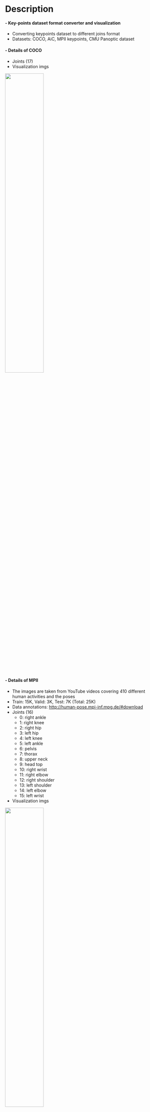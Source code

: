 
Description
=============

#### - Key-points dataset format converter and visualization
  - Converting keypoints dataset to different joins format
  - Datasets: COCO, AiC, MPII keypoints, CMU Panoptic dataset

#### - Details of COCO
  - Joints (17)
  - Visualization imgs

<img src="https://user-images.githubusercontent.com/52263269/202661901-41e34c4d-5dca-48e2-8885-4711c19f1d66.png" width="50%"></img>

#### - Details of MPII
  - The images are taken from YouTube videos covering 410 different human activities and the poses
  - Train: 15K, Valid: 3K, Test: 7K (Total: 25K)
  - Data annotations: http://human-pose.mpi-inf.mpg.de/#download
  - Joints (16)
    - 0: right ankle
    - 1: right knee
    - 2: right hip
    - 3: left hip
    - 4: left knee
    - 5: left ankle
    - 6: pelvis
    - 7: thorax
    - 8: upper neck
    - 9: head top
    - 10: right wrist
    - 11: right elbow
    - 12: right shoulder
    - 13: left shoulder
    - 14: left elbow
    - 15: left wrist
  - Visualization imgs

<img src="https://user-images.githubusercontent.com/52263269/202191388-473de652-5c21-40cc-9218-96dc939e9724.png" width="50%"></img>

#### - Details of CMU Panoptic (Projected 2D keypoints from 3D keypoints)
  - Joints (18)
  - Visualization imgs

Contents
=============
#### - Key-points dataset format converter

#### - Visualization of keypoints

Datasets
=============

#### - COC0 keypoints dataset

https://cocodataset.org/#home

#### - AiC (Attributes in Crowd) keypoints dataset

https://github.com/fabbrimatteo/AiC-Dataset

#### - MPII keypoints dataset

http://human-pose.mpi-inf.mpg.de/#download

https://paperswithcode.com/dataset/mpii

#### - CMU Panoptic

https://www.cs.cmu.edu/~hanbyulj/panoptic-studio/

Author
=============

#### - LinkedIn: https://www.linkedin.com/in/taeyong-kong-016bb2154

#### - Blog URL: https://blog.naver.com/qbxlvnf11

#### - Email: qbxlvnf11@google.com, qbxlvnf11@naver.com

